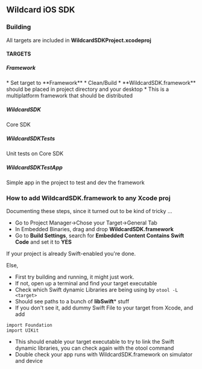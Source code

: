 <h2>Wildcard iOS SDK</h2>

<h3>Building</h3>

All targets are included in **WildcardSDKProject.xcodeproj**

<h4>TARGETS</h4>

<h5>Framework</h5>
* Set target to **Framework**
* Clean/Build
* **WildcardSDK.framework** should be placed in project directory and your desktop
* This is a multiplatform framework that should be distributed

<h5>WildcardSDK</h5>

Core SDK

<h5>WildcardSDKTests</h5>

Unit tests on Core SDK

<h5>WildcardSDKTestApp</h5>

Simple app in the project to test and dev the framework


<h3>How to add WildcardSDK.framework to any Xcode proj</h3>

Documenting these steps, since it turned out to be kind of tricky ...

- Go to Project Manager->Chose your Target->General Tab
- In Embedded Binaries, drag and drop **WildcardSDK.framework**
- Go to **Build Settings**, search for **Embedded Content Contains Swift Code** and set it to **YES**

If your project is already Swift-enabled you're done.

Else,

- First try building and running, it might just work. 
- If not, open up a terminal and find your target executable
- Check which Swift dynamic Libraries are being using by ```otool -L <target>```
- Should see paths to a bunch of **libSwift*** stuff
- If you don't see it, add dummy Swift File to your target from Xcode, and add

```
import Foundation
import UIKit
```

- This should enable your target executable to try to link the Swift dynamic libraries, you can check again with the otool command
- Double check your app runs with WildcardSDK.framework on simulator and device
